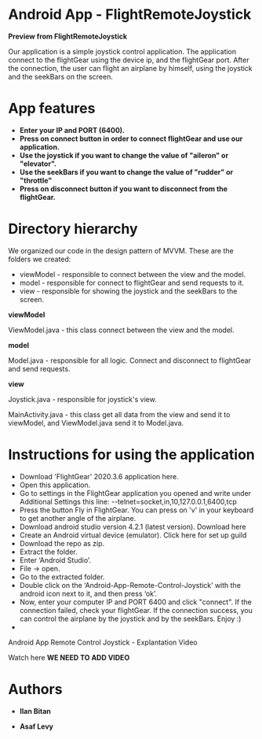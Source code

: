 # Android App - FlightRemoteJoystick
**Preview from FlightRemoteJoystick**

Our application is a simple joystick control application. The application connect to the flightGear using the device ip, and the flightGear port. After the connection, the user can flight an airplane by himself, using the joystick and the seekBars on the screen.

# App features
* **Enter your IP and PORT (6400).**
* **Press on connect button in order to connect flightGear and use our application.**
* **Use the joystick if you want to change the value of "aileron" or "elevator".**
* **Use the seekBars if you want to change the value of "rudder" or "throttle"**
* **Press on disconnect button if you want to disconnect from the flightGear.**

# Directory hierarchy
We organized our code in the design pattern of MVVM. These are the folders we created:

* viewModel - responsible to connect between the view and the model.
* model - responsible for connect to flightGear and send requests to it.
* view - responsible for showing the joystick and the seekBars to the screen.

**viewModel**

ViewModel.java - this class connect between the view and the model.

**model**

Model.java - responsible for all logic. Connect and disconnect to flightGear and send requests.

**view**

Joystick.java - responsible for joystick's view.

MainActivity.java - this class get all data from the view and send it to viewModel, and ViewModel.java send it to Model.java.

# Instructions for using the application

* Download 'FlightGear' 2020.3.6 application here.
* Open this application.
* Go to settings in the FlightGear application you opened and write under Additional Settings this line: --telnet=socket,in,10,127.0.0.1,6400,tcp
* Press the button Fly in FlightGear. You can press on 'v' in your keyboard to get another angle of the airplane.
* Download android studio version 4.2.1 (latest version). Download here
* Create an Android virtual device (emulator). Click here for set up guild
* Download the repo as zip.
* Extract the folder.
* Enter ‘Android Studio’.
* File -> open.
* Go to the extracted folder.
* Double click on the ‘Android-App-Remote-Control-Joystick’ with the android icon next to it, and then press ‘ok’.
* Now, enter your computer IP and PORT 6400 and click "connect". If the connection failed, check your flightGear. If the connection success, you can control the airplane by the joystick and by the seekBars. Enjoy :)
* 
Android App Remote Control Joystick - Explantation Video

Watch here **WE NEED TO ADD VIDEO**

# Authors

* **Ilan Bitan**

* **Asaf Levy**

